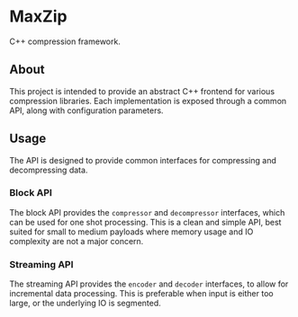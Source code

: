 # MaxZip

C++ compression framework.

## About

This project is intended to provide an abstract C++ frontend for various 
compression libraries. Each implementation is exposed through a common 
API, along with configuration parameters.

## Usage

The API is designed to provide common interfaces for compressing and 
decompressing data.

### Block API

The block API provides the `compressor` and `decompressor` interfaces, 
which can be used for one shot processing. This is a clean and simple 
API, best suited for small to medium payloads where memory usage and 
IO complexity are not a major concern.

### Streaming API

The streaming API provides the `encoder` and `decoder` interfaces, to 
allow for incremental data processing. This is preferable when input 
is either too large, or the underlying IO is segmented.
